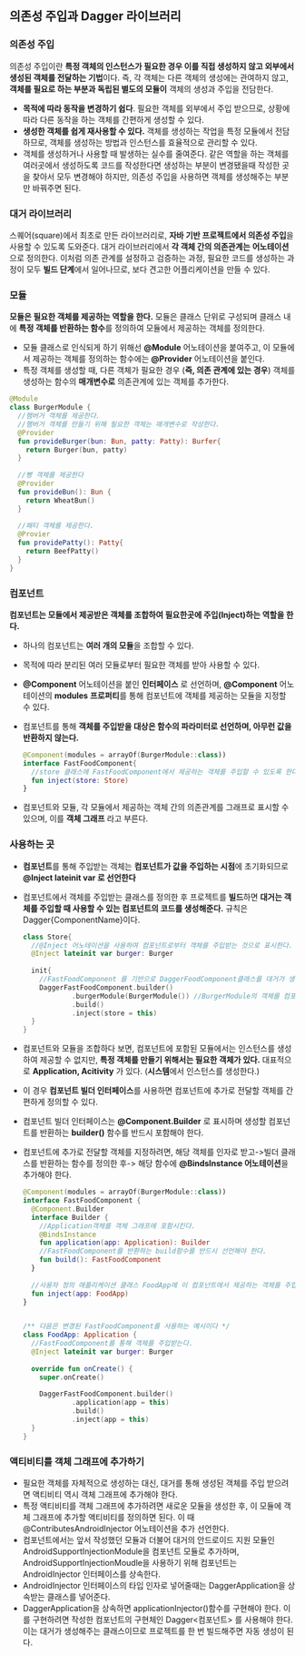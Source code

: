 ## 의존성 주입과 Dagger 라이브러리

### 의존성 주입

의존성 주입이란 **특정 객체의 인스턴스가 필요한 경우 이를 직접 생성하지 않고 외부에서 생성된 객체를 전달하는 기법**이다. 즉, 각 객체는 다른 객체의 생성에는 관여하지 않고, **객체를 필요로 하는 부분과 독립된 별도의 모듈이** 객체의 생성과 주입을 전담한다.

- **목적에 따라 동작을 변경하기 쉽다**. 필요한 객체를 외부에서 주입 받으므로, 상황에 따라 다른 동작을 하는 객체를 간편하게 생성할 수 있다.
- **생성한 객체를 쉽게 재사용할 수 있다.** 객체를 생성하는 작업을 특정 모듈에서 전담하므로, 객체를 생성하는 방법과 인스턴스를 효율적으로 관리할 수 있다.
- 객체를 생성하거나 사용할 때 발생하는 실수를 줄여준다. 같은 역할을 하는 객체를 여러곳에서 생성하도록 코드를 작성한다면 생성하는 부분이 변경됐을때 작성한 곳을 찾아서 모두 변경해야 하지만, 의존성 주입을 사용하면 객체를 생성해주는 부분만 바꿔주면 된다.



### 대거 라이브러리

스퀘어(square)에서 최초로 만든 라이브러리로, **자바 기반 프로젝트에서 의존성 주입**을 사용할 수 있도록 도와준다. 대거 라이브러리에서 **각 객체 간의 의존관계는** **어노테이션**으로 정의한다. 이처럼 의존 관계를 설정하고 검증하는 과정, 필요한 코드를 생성하는 과정이 모두 **빌드 단계**에서 일어나므로, 보다 견고한 어플리케이션을 만들 수 있다.

### 모듈

**모듈은 필요한 객체를 제공하는 역할을 한다.** 모듈은 클래스 단위로 구성되며 클래스 내에 **특정 객체를 반환하는 함수**를 정의하여 모듈에서 제공하는 객체를 정의한다.

- 모듈 클래스로 인식되게 하기 위해선 **@Module** 어노테이션을 붙여주고, 이 모듈에서 제공하는 객체를 정의하는 함수에는 **@Provider** 어노테이션을 붙인다. 
- 특정 객체를 생성할 때, 다른 객체가 필요한 경우 (**즉, 의존 관계에 있는 경우**) 객체를 생성하는 함수의 **매개변수로** 의존관계에 있는 객체를 추가한다. 

```kotlin
@Module
class BurgerModule {
  //햄버거 객체를 제공한다.
  //햄버거 객체를 만들기 위해 필요한 객체는 매개변수로 작성한다.
  @Provider
  fun provideBurger(bun: Bun, patty: Patty): Burfer{
    return Burger(bun, patty)
  }
  
  //빵 객체를 제공한다
  @Provider
  fun provideBun(): Bun {
    return WheatBun()
  }
  
  //패티 객체를 제공한다.
  @Provier
  fun providePatty(): Patty{
    return BeefPatty()
  }
}
```



### 컴포넌트 

**컴포넌트는 모듈에서 제공받은 객체를 조합하여 필요한곳에 주입(Inject)하는 역할을 한다.**

- 하나의 컴포넌트는 **여러 개의 모듈**을 조합할 수 있다.

- 목적에 따라 분리된 여러 모듈로부터 필요한 객체를 받아 사용할 수 있다.

- **@Component** 어노테이션을 붙인 **인터페이스** 로 선언하며, **@Component** 어노테이션의 **modules** **프로퍼티**를 통해 컴포넌트에 객체를 제공하는 모듈을 지정할 수 있다.

- 컴포넌트를 통해 **객체를 주입받을 대상은 함수의 파라미터로 선언하며, 아무런 값을 반환하지 않는다.** 

	```kotlin
	@Component(modules = arrayOf(BurgerModule::class))
	interface FastFoodComponent{
	  //store 클래스에 FastFoodComponent에서 제공하는 객체를 주입할 수 있도록 한다.
	  fun inject(store: Store)
	}
	```

- 컴포넌트와 모듈, 각 모듈에서 제공하는 객체 간의 의존관계를 그래프로 표시할 수 있으며, 이를 **객체 그래프** 라고 부른다.



### 사용하는 곳

- **컴포넌트**를 통해 주입받는 객체는 **컴포넌트가 값을 주입하는 시점**에 초기화되므로 **@Inject lateinit var 로 선언한다**

- 컴포넌트에서 객체를 주입받는 클래스를 정의한 후 프로젝트를 **빌드**하면 **대거는 객체를 주입할 때 사용할 수 있는 컴포넌트의 코드를 생성해준다.** 규칙은 Dagger{ComponentName}이다.

	```kotlin
	class Store{
	  //@Inject 어노테이션을 사용하여 컴포넌트로부터 객체를 주입받는 것으로 표시한다.
	  @Inject lateinit var burger: Burger
	  
	  init{
	    //FastFoodComponent 를 기반으로 DaggerFoodComponent클래스를 대거가 생성한다.
	    DaggerFastFoodComponent.builder()
	    		.burgerModule(BurgerModule()) //BurgerModule의 객체를 컴포넌트에 전달한다.
	    		.build()
	    		.inject(store = this)
	  }
	}
	```

- 컴포넌트와 모듈을 조합하다 보면, 컴포넌트에 포함된 모듈에서는 인스턴스를 생성하여 제공할 수 없지만, **특정 객체를 만들기 위해서는 필요한 객체가 있다.** 대표적으로 **Application, Acitivity** 가 있다. (**시스템**에서 인스턴스를 생성한다.)

- 이 경우 **컴포넌트 빌더 인터페이스**를 사용하면 컴포넌트에 추가로 전달할 객체를 간편하게 정의할 수 있다.

- 컴포넌트 빌더 인터페이스는 **@Component.Builder** 로 표시하며 생성할 컴포넌트를 반환하는 **builder()** 함수를 반드시 포함해야 한다.

- 컴포넌트에 추가로 전달할 객체를 지정하려면, 해당 객체를 인자로 받고->빌더 클래스를 반환하는 함수를 정의한 후-> 해당 함수에 **@BindsInstance 어노테이션**을 추가해야 한다. 

	```kotlin
	@Component(modules = arrayOf(BurgerModule::class))
	interface FastFoodComponent {
	  @Component.Builder 
	  interface Builder {
	    //Application객체를 객체 그래프에 포함시킨다.
	    @BindsInstance
	    fun application(app: Application): Builder
	    //FastFoodComponent를 반환하는 build함수를 반드시 선언해야 한다.
	    fun build(): FastFoodComponent
	  }
	  
	  //사용자 정의 애플리케이션 클래스 FoodApp에 이 컴포넌트에서 제공하는 객체를 주입할 수 있도록 한다.
	  fun inject(app: FoodApp)
	}
	
	
	/** 다음은 변경된 FastFoodComponent를 사용하는 예시이다 */
	class FoodApp: Application {
	  //FastFoodComponent를 통해 객체를 주입받는다.
	  @Inject lateinit var burger: Burger
	  
	  override fun onCreate() {
	    super.onCreate()
	    
	    DaggerFastFoodComponent.builder()
	    		.application(app = this)
	    		.build()
	    		.inject(app = this)
	  }
	}
	```



### 액티비티를 객체 그래프에 추가하기

- 필요한 객체를 자체적으로 생성하는 대신, 대거를 통해 생성된 객체를 주입 받으려면 액티비티 역시 객체 그래프에 추가해야 한다.
- 특정 액티비티를 객체 그래프에 추가하려면 새로운 모듈을 생성한 후, 이 모듈에 객체 그래프에 추가할 액티비티를 정의하면 된다. 이 때 @ContributesAndroidInjector 어노테이션을 추가 선언한다. 
- 컴포넌트에서는 앞서 작성했던 모듈과 더불어 대거의 안드로이드 지원 모듈인 AndroidSupportInjectionModule을 컴포넌트 모듈로 추가하며, AndroidSupportInjectionMoudle을 사용하기 위해 컴포넌트는 AndroidInjector 인터페이스를 상속한다. 
- AndroidInjector 인터페이스의 타입 인자로 넣어줄때는 DaggerApplication을 상속받는 클래스를 넣어준다.
- DaggerApplication을 상속하면 applicationInjector()함수를 구현해야 한다. 이를 구현하려면 작성한 컴포넌트의 구현체인 Dagger<컴포넌트> 를 사용해야 한다. 이는 대거가 생성해주는 클래스이므로 프로젝트를 한 번 빌드해주면 자동 생성이 된다. 
